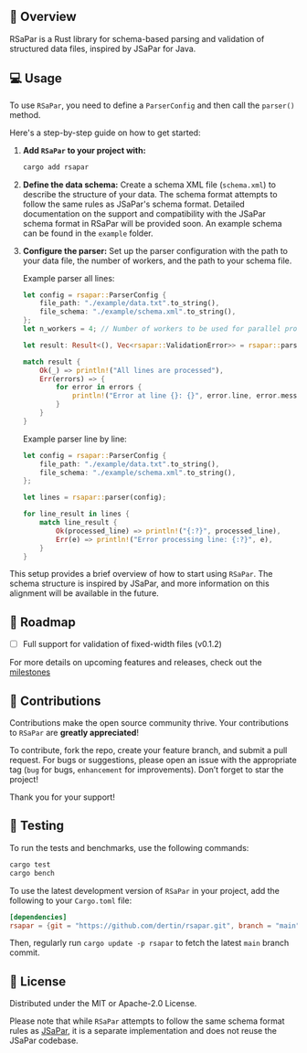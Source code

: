## 👋 Overview <a name="overview"></a>

RSaPar is a Rust library for schema-based parsing and validation of structured data files, inspired by JSaPar for Java.

## 💻 Usage <a name="usage"></a>

To use `RSaPar`, you need to define a `ParserConfig` and then call the `parser()` method. 

Here's a step-by-step guide on how to get started:

1. **Add `RSaPar` to your project with:**
    ```bash
    cargo add rsapar
    ```
2. **Define the data schema:** Create a schema XML file (`schema.xml`) to describe the structure of your data. The schema format attempts to follow the same rules as JSaPar's schema format. Detailed documentation on the support and compatibility with the JSaPar schema format in RSaPar will be provided soon. An example schema can be found in the `example` folder.

3. **Configure the parser:** Set up the parser configuration with the path to your data file, the number of workers, and the path to your schema file.

    Example parser all lines:
    ```rust
    let config = rsapar::ParserConfig {
        file_path: "./example/data.txt".to_string(),
        file_schema: "./example/schema.xml".to_string(),
    };
    let n_workers = 4; // Number of workers to be used for parallel processing of all lines.
    
    let result: Result<(), Vec<rsapar::ValidationError>> = rsapar::parser_all(config, n_workers);

    match result {
        Ok(_) => println!("All lines are processed"),
        Err(errors) => {
            for error in errors {
                println!("Error at line {}: {}", error.line, error.message);
            }
        }
    }
    ```
    Example parser line by line:
    ```rust
    let config = rsapar::ParserConfig {
        file_path: "./example/data.txt".to_string(),
        file_schema: "./example/schema.xml".to_string(),
    };
    
    let lines = rsapar::parser(config);

    for line_result in lines {
        match line_result {
            Ok(processed_line) => println!("{:?}", processed_line),
            Err(e) => println!("Error processing line: {:?}", e),
        }
    }
    ```

This setup provides a brief overview of how to start using `RSaPar`. The schema structure is inspired by JSaPar, and more information on this alignment will be available in the future.

## 🚀 Roadmap <a name="roadmap"></a>

- [ ] Full support for validation of fixed-width files (v0.1.2)

For more details on upcoming features and releases, check out the [milestones](https://github.com/dertin/rsapar/milestones)


## 💫 Contributions <a name="contributions"></a>

Contributions make the open source community thrive. Your contributions to `RSaPar` are **greatly appreciated**!

To contribute, fork the repo, create your feature branch, and submit a pull request. For bugs or suggestions, please open an issue with the appropriate tag (`bug` for bugs, `enhancement` for improvements). Don’t forget to star the project!

Thank you for your support!

## 🧪 Testing <a name="testing"></a>

To run the tests and benchmarks, use the following commands:

```bash
cargo test
cargo bench
```

To use the latest development version of `RSaPar` in your project, add the following to your `Cargo.toml` file:

```toml
[dependencies]
rsapar = {git = "https://github.com/dertin/rsapar.git", branch = "main"}
```

Then, regularly run `cargo update -p rsapar` to fetch the latest `main` branch commit.

## 🪪 License <a name="license"></a>
Distributed under the MIT or Apache-2.0 License.

Please note that while `RSaPar` attempts to follow the same schema format rules as [JSaPar](https://github.com/org-tigris-jsapar/jsapar), it is a separate implementation and does not reuse the JSaPar codebase.
